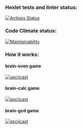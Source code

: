 ### Hexlet tests and linter status:
[![Actions Status](https://github.com/Freakypanda/js-starter-project-44/actions/workflows/hexlet-check.yml/badge.svg)](https://github.com/Freakypanda/js-starter-project-44/actions)
### Code Climate status:
[![Maintainability](https://api.codeclimate.com/v1/badges/e507580d546c81b9b1d8/maintainability)](https://codeclimate.com/github/Freakypanda/js-starter-project-44/maintainability)
### How it works:
#### brain-even game
[![asciicast](https://asciinema.org/a/DLG4VeGvgqrrYFObvlXQz0i71.svg)](https://asciinema.org/a/DLG4VeGvgqrrYFObvlXQz0i71)
#### brain-calc game
[![asciicast](https://asciinema.org/a/SZliXxnpD7nYgLsKZll0sOmKV.svg)](https://asciinema.org/a/SZliXxnpD7nYgLsKZll0sOmKV)
#### brain-gcd game
[![asciicast](https://asciinema.org/a/q8FUCMBjygdIARZgB5nZaYsAr.svg)](https://asciinema.org/a/q8FUCMBjygdIARZgB5nZaYsAr)